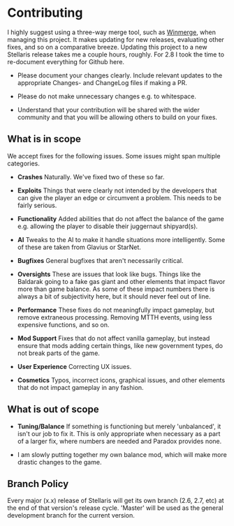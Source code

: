 
# Contributing

I highly suggest using a three-way merge tool, such as [Winmerge](https://winmerge.org/), when managing this project. It makes updating for new releases, evaluating other fixes, and so on a comparative breeze. Updating this project to a new Stellaris release takes me a couple hours, roughly. For 2.8 I took the time to re-document everything for Github here.

* Please document your changes clearly. Include relevant updates to the appropriate Changes- and ChangeLog files if making a PR.

* Please do not make unnecessary changes e.g. to whitespace.

* Understand that your contribution will be shared with the wider community and that you will be allowing others to build on your fixes.

## What is in scope

We accept fixes for the following issues. Some issues might span multiple categories.

* **Crashes** Naturally. We've fixed two of these so far.

* **Exploits** Things that were clearly not intended by the developers that can give the player an edge or circumvent a problem. This needs to be fairly serious.

* **Functionality** Added abilities that do not affect the balance of the game e.g. allowing the player to disable their juggernaut shipyard(s).

* **AI** Tweaks to the AI to make it handle situations more intelligently. Some of these are taken from Glavius or StarNet.

* **Bugfixes** General bugfixes that aren't necessarily critical.

* **Oversights** These are issues that look like bugs. Things like the Baldarak going to a fake gas giant and other elements that impact flavor more than game balance. As some of these impact numbers there is always a bit of subjectivity here, but it should never feel out of line.

* **Performance** These fixes do not meaningfully impact gameplay, but remove extraneous processing. Removing MTTH events, using less expensive functions, and so on.

* **Mod Support** Fixes that do not affect vanilla gameplay, but instead ensure that mods adding certain things, like new government types, do not break parts of the game.

* **User Experience** Correcting UX issues.

* **Cosmetics** Typos, incorrect icons, graphical issues, and other elements that do not impact gameplay in any fashion.

## What is out of scope

* **Tuning/Balance** If something is functioning but merely 'unbalanced', it isn't our job to fix it. This is only appropriate when necessary as a part of a larger fix, where numbers are needed and Paradox provides none.

* I am slowly putting together my own balance mod, which will make more drastic changes to the game.

## Branch Policy

Every major (x.x) release of Stellaris will get its own branch (2.6, 2.7, etc) at the end of that version's release cycle. 'Master' will be used as the general development branch for the current version.